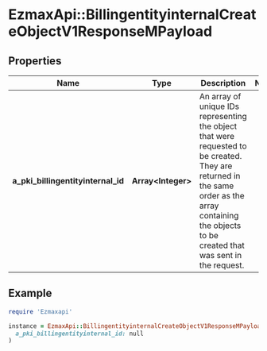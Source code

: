 # EzmaxApi::BillingentityinternalCreateObjectV1ResponseMPayload

## Properties

| Name | Type | Description | Notes |
| ---- | ---- | ----------- | ----- |
| **a_pki_billingentityinternal_id** | **Array&lt;Integer&gt;** | An array of unique IDs representing the object that were requested to be created.  They are returned in the same order as the array containing the objects to be created that was sent in the request. |  |

## Example

```ruby
require 'Ezmaxapi'

instance = EzmaxApi::BillingentityinternalCreateObjectV1ResponseMPayload.new(
  a_pki_billingentityinternal_id: null
)
```

